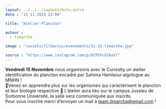 ```yaml
---
layout: ../../../layouts/Actu.astro
date : "15-11-2024 23:00"

title: "Atelier Plancton"

auteur :
  - timarcha

image : "/assets/fildactus/evenements/11-15-timarcha.jpg"

source : "https://www.instagram.com/p/DCPhFcGIAaY/"
---
```


__Vendredi 15 Novembre__ nous organisons avec le Curiosity un atelier identification du plancton encadré par Sahima Hamlaoui algologue au MNHN !  
🔬Venez en apprendre plus sur les organismes qui caractérisent le plancton et leur biologie respective 🦐 L’atelier aura lieu sur le campus Jussieu de Sorbonne Université, la salle sera communiquée aux inscrits.  
Pour vous inscrire merci d’envoyer un mail à team.timarcha@gmail.com !
